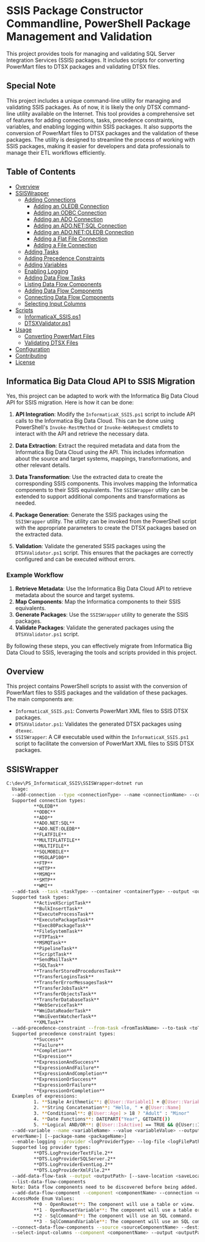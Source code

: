 # SSIS Package Constructor Commandline, PowerShell Package Management and Validation

This project provides tools for managing and validating SQL Server Integration Services (SSIS) packages. It includes scripts for converting PowerMart files to DTSX packages and validating DTSX files.

## Special Note

This project includes a unique command-line utility for managing and validating SSIS packages. As of now, it is likely the only DTSX command-line utility available on the Internet. This tool provides a comprehensive set of features for adding connections, tasks, precedence constraints, variables, and enabling logging within SSIS packages. It also supports the conversion of PowerMart files to DTSX packages and the validation of these packages. The utility is designed to streamline the process of working with SSIS packages, making it easier for developers and data professionals to manage their ETL workflows efficiently.

## Table of Contents

- [Overview](#overview)
- [SSISWrapper](#ssiswrapper)
  - [Adding Connections](#adding-connections)
    - [Adding an OLEDB Connection](#adding-an-oledb-connection)
    - [Adding an ODBC Connection](#adding-an-odbc-connection)
    - [Adding an ADO Connection](#adding-an-ado-connection)
    - [Adding an ADO.NET:SQL Connection](#adding-an-adonet-sql-connection)
    - [Adding an ADO.NET:OLEDB Connection](#adding-an-adonet-oledb-connection)
    - [Adding a Flat File Connection](#adding-a-flat-file-connection)
    - [Adding a File Connection](#adding-a-file-connection)
  - [Adding Tasks](#adding-tasks)
  - [Adding Precedence Constraints](#adding-precedence-constraints)
  - [Adding Variables](#adding-variables)
  - [Enabling Logging](#enabling-logging)
  - [Adding Data Flow Tasks](#adding-data-flow-tasks)
  - [Listing Data Flow Components](#listing-data-flow-components)
  - [Adding Data Flow Components](#adding-data-flow-components)
  - [Connecting Data Flow Components](#connecting-data-flow-components)
  - [Selecting Input Columns](#selecting-input-columns)
- [Scripts](#scripts)
  - [InformaticaX_SSIS.ps1](#informaticax_ssisps1)
  - [DTSXValidator.ps1](#dtsxvalidatorps1)
- [Usage](#usage)
  - [Converting PowerMart Files](#converting-powermart-files)
  - [Validating DTSX Files](#validating-dtsx-files)
- [Configuration](#configuration)
- [Contributing](#contributing)
- [License](#license)

## Informatica Big Data Cloud API to SSIS Migration

Yes, this project can be adapted to work with the Informatica Big Data Cloud API for SSIS migration. Here is how it can be done:

1. **API Integration**: Modify the `InformaticaX_SSIS.ps1` script to include API calls to the Informatica Big Data Cloud. This can be done using PowerShell's `Invoke-RestMethod` or `Invoke-WebRequest` cmdlets to interact with the API and retrieve the necessary data.

2. **Data Extraction**: Extract the required metadata and data from the Informatica Big Data Cloud using the API. This includes information about the source and target systems, mappings, transformations, and other relevant details.

3. **Data Transformation**: Use the extracted data to create the corresponding SSIS components. This involves mapping the Informatica components to their SSIS equivalents. The `SSISWrapper` utility can be extended to support additional components and transformations as needed.

4. **Package Generation**: Generate the SSIS packages using the `SSISWrapper` utility. The utility can be invoked from the PowerShell script with the appropriate parameters to create the DTSX packages based on the extracted data.

5. **Validation**: Validate the generated SSIS packages using the `DTSXValidator.ps1` script. This ensures that the packages are correctly configured and can be executed without errors.

### Example Workflow

1. **Retrieve Metadata**: Use the Informatica Big Data Cloud API to retrieve metadata about the source and target systems.
2. **Map Components**: Map the Informatica components to their SSIS equivalents.
3. **Generate Packages**: Use the `SSISWrapper` utility to generate the SSIS packages.
4. **Validate Packages**: Validate the generated packages using the `DTSXValidator.ps1` script.

By following these steps, you can effectively migrate from Informatica Big Data Cloud to SSIS, leveraging the tools and scripts provided in this project.

## Overview

This project contains PowerShell scripts to assist with the conversion of PowerMart files to SSIS packages and the validation of these packages. The main components are:

- `InformaticaX_SSIS.ps1`: Converts PowerMart XML files to SSIS DTSX packages.
- `DTSXValidator.ps1`: Validates the generated DTSX packages using `dtexec`.
- `SSISWrapper`: A C# executable used within the `InformaticaX_SSIS.ps1` script to facilitate the conversion of PowerMart XML files to SSIS DTSX packages.

## SSISWrapper

```bash
C:\dev\PS_InformaticaX_SSIS\SSISWrapper>dotnet run
  Usage:
  --add-connection --type <connectionType> --name <connectionName> --connection-string <connectionString> --output <outputPath> [--save-location <saveLocation>] [--server-name <serverName>] [--package-name <packageName>]
  Supported connection types:
          **OLEDB**
          **ODBC**
          **ADO**
          **ADO.NET:SQL**
          **ADO.NET:OLEDB**
          **FLATFILE**
          **MULTIFLATFILE**
          **MULTIFILE**
          **SQLMOBILE**
          **MSOLAP100**
          **FTP**
          **HTTP**
          **MSMQ**
          **SMTP**
          **WMI**
  --add-task --task <taskType> --container <containerType> --output <outputPath> [--save-location <saveLocation>] [--server-name <serverName>] [--package-name <packageName>]
  Supported task types:
          **ActiveXScriptTask**
          **BulkInsertTask**
          **ExecuteProcessTask**
          **ExecutePackageTask**
          **Exec80PackageTask**
          **FileSystemTask**
          **FTPTask**
          **MSMQTask**
          **PipelineTask**
          **ScriptTask**
          **SendMailTask**
          **SQLTask**
          **TransferStoredProceduresTask**
          **TransferLoginsTask**
          **TransferErrorMessagesTask**
          **TransferJobsTask**
          **TransferObjectsTask**
          **TransferDatabaseTask**
          **WebServiceTask**
          **WmiDataReaderTask**
          **WmiEventWatcherTask**
          **XMLTask**
  --add-precedence-constraint --from-task <fromTaskName> --to-task <toTaskName> --constraint-type <constraintType> --expression <expression> --output <outputPath> [--save-location <saveLocation>] [--server-name <serverName>] [--package-name <packageName>]
  Supported precedence constraint types:
          **Success**
          **Failure**
          **Completion**
          **Expression**
          **ExpressionAndSuccess**
          **ExpressionAndFailure**
          **ExpressionAndCompletion**
          **ExpressionOrSuccess**
          **ExpressionOrFailure**
          **ExpressionOrCompletion**
  Examples of expressions:
          1. **Simple Arithmetic**: @[User::Variable1] + @[User::Variable2]
          2. **String Concatenation**: "Hello, " + @[User::Name]
          3. **Conditional**: @[User::Age] > 18 ? "Adult" : "Minor"
          4. **Date Functions**: DATEPART("Year", GETDATE())
          5. **Logical AND/OR**: @[User::IsActive] == TRUE && @[User::IsVerified] == TRUE
  --add-variable --name <variableName> --value <variableValue> --output <outputPath> [--save-location <saveLocation>] [--server-name <sRefine commandline for feature-completeness to SSIS DTSX File Building
  erverName>] [--package-name <packageName>]
  --enable-logging --provider <logProviderType> --log-file <logFilePath> --output <outputPath> [--save-location <saveLocation>] [--server-name <serverName>] [--package-name <packageName>]
  Supported log provider types:
          **DTS.LogProviderTextFile.2**
          **DTS.LogProviderSQLServer.2**
          **DTS.LogProviderEventLog.2**
          **DTS.LogProviderXmlFile.2**
  --add-data-flow-task --output <outputPath> [--save-location <saveLocation>] [--server-name <serverName>] [--package-name <packageName>]
  --list-data-flow-components
  Note: Data flow components need to be discovered before being added.
  --add-data-flow-component --component <componentName> --connection <connectionName> --access-mode <accessMode> --sql-command <sqlCommand> --output <outputPath> [--save-location <saveLocation>] [--server-name <serverName>] [--package-name <packageName>]
  AccessMode Enum Values:
          **0 - OpenRowset**: The component will use a table or view.
          **1 - OpenRowsetVariable**: The component will use a table or view name from a variable.
          **2 - SqlCommand**: The component will use an SQL command.
          **3 - SqlCommandVariable**: The component will use an SQL command from a variable.
  --connect-data-flow-components --source <sourceComponentName> --destination <destinationComponentName> --output <outputPath> [--save-location <saveLocation>] [--server-name <serverName>] [--package-name <packageName>]
  --select-input-columns --component <componentName> --output <outputPath> [--save-location <saveLocation>] [--server-name <serverName>] [--package-name <packageName>]
```
